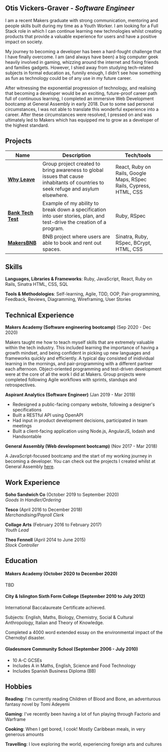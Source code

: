 ## Otis Vickers-Graver - <em>Software Engineer</em>

I am a recent Makers graduate with strong communication, mentoring and people skills built during my time as a Youth Worker. I am looking for a Full Stack role in which I can continue learning new technologies whilst creating products that provide a valuable experience for users and have a positive impact on society.

My journey to becoming a developer has been a hard-fought challenge that I have finally overcome. I am (and always have been) a big computer geek heavily involved in gaming, whizzing around the internet and fixing friends and families gadgets. However, I shied away from studying tech-related subjects in formal education as, funnily enough, I didn’t see how something as fun as technology could be of any use in my future career.

After witnessing the exponential progression of technology, and realising that becoming a developer would be an exciting, future-proof career path full of continuous learning, I completed an immersive Web Development bootcamp at General Assembly in early 2018. Due to some sad personal circumstances, I was not able to translate this wonderful experience into a career. After these circumstances were resolved, I pressed on and was ultimately led to Makers which has equipped me to grow as a developer of the highest standard.


## Projects

| Name                         | Description       | Tech/tools        |
| ---------------------------- | ----------------- | ----------------- |
| [**Why Leave**](https://why-leave.vercel.app/) |   Group project created to bring awareness to global issues that cause inhabitants of countries to seek refuge and asylum elsewhere.| React, Ruby on Rails, Google Maps, RSpec Rails, Cypress, HTML, CSS |
| [**Bank Tech Test**](https://github.com/otisvg/bank-tech-test)| Example of my ability to break down a specification into user stories, plan, and test-drive the creation of a program. | Ruby, RSpec              |
| [**MakersBNB**](https://github.com/otisvg/makersbnb) | BNB project where users are able to book and rent out spaces. | Sinatra, Ruby, RSpec, BCrypt, HTML, CSS             |

## Skills

**Languages, Libraries & Frameworks**: Ruby, JavaScript, React, Ruby on Rails, Sinatra HTML, CSS, SQL

**Tools & Methodologies**: Self-learning, Agile, TDD, OOP, Pair-programming, Feedback, Reviews, Diagramming, Wireframing, User Stories


## Technical Experience

**Makers Academy (Software engineering bootcamp)** (Sep 2020 - Dec 2020) 

Makers taught me how to teach myself skills that are extremely valuable within the tech industry. This included learning the importance of having a growth mindset, and being confident in picking up new languages and frameworks quickly and efficiently. A typical day consisted of inidividual learning in the mornings, and pair-programming with a different partner each afternoon. Object-oriented programming and test-driven development were at the core of all the work I did at Makers. Group projects were completed following Agile workflows with sprints, standups and retrospectives.

**Aspirant Analytics (Software Engineer)** (Jan 2019 - Mar 2019)  

* Redesigned a public-facing company website, following a designer's specifications
* Built a RESTful API using OpenAPI
* Had input in product development decisions, participated in team meetings
* Built a client-facing application using Node.js, AngularJS, lodash and Handsontable

**General Assembly (Web development bootcamp)** (Nov 2017 - Mar 2018)

A JavaScript-focused bootcamp and the start of my working journey in becoming a developer. You can check out the projects I created whilst at General Assembly [here](https://codotis.github.io/).

## Work Experience

**Soho Sandwich Co** (October 2019 to September 2020)  
_Goods In Handler/Ordering_

**Tesco** (April 2016 to December 2018)  
_Merchandising/Payroll Clerk_

**Collage Arts** (February 2016 to February 2017)                                   
_Youth Lead_

**Theo Fennell** (April 2014 to June 2015)                                              
_Stock Controller_

## Education

#### Makers Academy (October 2020 to December 2020)
TBD

#### City & Islington Sixth Form College (September 2010 to July 2012)

International Baccalaureate Certificate achieved.

Subjects: English, Maths, Biology, Chemistry, Social & Cultural Anthropology, Italian and Theory of Knowledge.

Completed a 4000 word extended essay on the environmental impact of the Chernobyl disaster.

#### Gladesmore Community School (September 2006 - July 2010)

- 10 A-C GCSEs
- Includes A in Maths, English, Science and Food Technology
- Includes Spanish Business Diploma (BB)

<!--#### Any other qualifications

That in some arguable way make you a better software developer or well-rounded person-->

## Hobbies

**Reading**: I'm currently reading Children of Blood and Bone, an adventurous fantasy novel by Tomi Adeyemi

**Gaming**: I've recently been having a lot of fun playing through Factorio and Warframe

**Cooking**: When I get bored, I cook! Mostly Caribbean meals, in very generous amounts

**Travelling**: I love exploring the world, experiencing foreign arts and cultures


